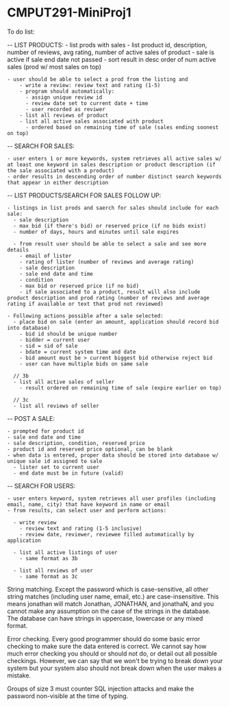 # CMPUT291-MiniProj1

To do list:

  -- LIST PRODUCTS:
    - list prods with sales
    - list product id, description, number of reviews, avg rating, number of active sales of product
    - sale is active if sale end date not passed
    - sort result in desc order of num active sales (prod w/ most sales on top)
    
    - user should be able to select a prod from the listing and
        - write a review: review text and rating (1-5)
        - program should automatically:
          - assign unique review id
          - review date set to current date + time
          - user recorded as reviwer
        - list all reviews of product
        - list all active sales associated with product
          - ordered based on remaining time of sale (sales ending soonest on top)
          
  -- SEARCH FOR SALES:
  
    - user enters 1 or more keywords, system retrieves all active sales w/ at least one keyword in sales description or product description (if the sale associated with a product)
    - order results in descending order of number distinct search keywords that appear in either description
    
  -- LIST PRODUCTS/SEARCH FOR SALES FOLLOW UP:
  
    - listings in list prods and saerch for sales should include for each sale:
      - sale description
      - max bid (if there's bid) or reserved price (if no bids exist)
      - number of days, hours and minutes until sale expires
      
      - from result user should be able to select a sale and see more details
        - email of lister
        - rating of lister (number of reviews and average rating)
        - sale description
        - sale end date and time 
        - condition
        - max bid or reserved price (if no bid)
        - if sale associated to a product, result will also include product description and prod rating (number of reviews and average rating if available or text that prod not reviewed)
        
    - Following actions possible after a sale selected:
      - place bid on sale (enter an amount, application should record bid into database)
        - bid id should be unique number
        - bidder = current user
        - sid = sid of sale
        - bdate = current system time and date
        - bid amount must be > current biggest bid otherwise reject bid
        - user can have multiple bids on same sale
      
      // 3b
      - list all active sales of seller
        - result ordered on remaining time of sale (expire earlier on top)
        
      // 3c
      - list all reviews of seller
      
  -- POST A SALE:
  
    - prompted for product id
    - sale end date and time
    - sale description, condition, reserved price
    - product id and reserved price optional, can be blank
    - when data is entered, proper data should be stored into database w/ unique sale id assigned to sale
      - lister set to current user
      - end date must be in future (valid)
  
  -- SEARCH FOR USERS:
  
    - user enters keyword, system retrieves all user profiles (including email, name, city) that have keyword in name or email
    - from results, can select user and perform actions:
    
      - write review
        - review text and rating (1-5 inclusive)
        - review date, reviewer, reviewee filled automatically by application
        
      - list all active listings of user
        - same format as 3b
        
      - list all reviews of user
        - same format as 3c
        
        
String matching. Except the password which is case-sensitive, all other string matches (including user name, email, etc.) are case-insensitive. This means jonathan will match Jonathan, JONATHAN, and jonathaN, and you cannot make any assumption on the case of the strings in the database. The database can have strings in uppercase, lowercase or any mixed format.

Error checking. Every good programmer should do some basic error checking to make sure the data entered is correct. We cannot say how much error checking you should or should not do, or detail out all possible checkings. However, we can say that we won't be trying to break down your system but your system also should not break down when the user makes a mistake.

Groups of size 3 must counter SQL injection attacks and make the password non-visible at the time of typing.
